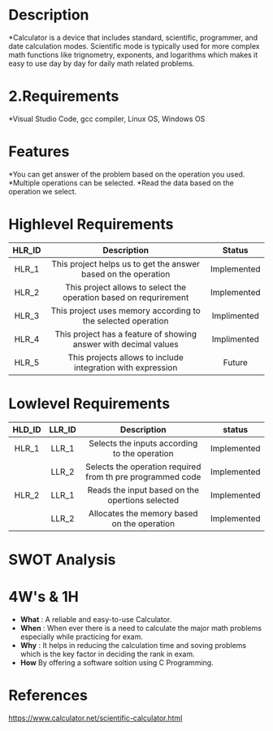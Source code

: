 # Description
*Calculator is a device that includes standard, scientific, programmer, and date calculation modes. Scientific mode is typically used for more complex math functions like trignometry, exponents, and logarithms which makes it easy to use day by day for daily math related problems.

# 2.Requirements
*Visual Studio Code, gcc compiler, Linux OS, Windows OS

# Features
*You can get answer of the problem based on the operation you used.
*Multiple operations can be selected.
*Read the data based on the operation we select. 
# Highlevel Requirements
|HLR_ID|Description|Status|
|:--:|:--:|:--:|
|HLR_1|This project helps us to get the answer based on the operation|Implemented|
|HLR_2|This project allows to select the operation based on requrirement|Implemented|
|HLR_3|This project uses memory according to the selected operation|Implimented|
|HLR_4|This project has a feature of showing answer with decimal values|Implimented|
|HLR_5|This projects allows to include integration with expression|Future|

# Lowlevel Requirements
|HLD_ID|LLR_ID|Description|status|
|:--:|:--:|:--:|:--:|
|HLR_1|LLR_1|Selects the inputs according to the operation|Implemented|
||LLR_2|Selects the operation required from th pre programmed code|Implemented|
|HLR_2|LLR_1|Reads the input based on the opertions selected|Implemented|
||LLR_2|Allocates the memory based on the operation|Implemented|


# SWOT Analysis


# 4W's & 1H
* **What** : A reliable and easy-to-use Calculator.
* **When** : When ever there is a need to calculate the major math problems especially while practicing for exam.
* **Why** : It helps in reducing the calculation time and soving problems which is the key factor in deciding the rank in exam.
* **How** By offering a software soltion using C Programming.

# References

https://www.calculator.net/scientific-calculator.html
